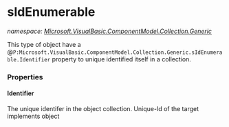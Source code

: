 ﻿# sIdEnumerable
_namespace: <a href="#" onClick="load('/docs/Microsoft.VisualBasic.ComponentModel.Collection.Generic/index.md')">Microsoft.VisualBasic.ComponentModel.Collection.Generic</a>_

This type of object have a @``P:Microsoft.VisualBasic.ComponentModel.Collection.Generic.sIdEnumerable.Identifier`` property to unique identified itself in a collection.




### Properties

#### Identifier
The unique identifer in the object collection. Unique-Id of the target implements object
